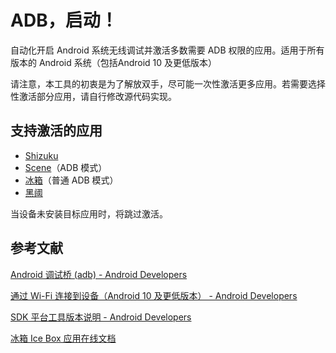 # ADB，启动！

自动化开启 Android 系统无线调试并激活多数需要 ADB 权限的应用。适用于所有版本的 Android 系统（包括Android 10 及更低版本）

请注意，本工具的初衷是为了解放双手，尽可能一次性激活更多应用。若需要选择性激活部分应用，请自行修改源代码实现。

## 支持激活的应用

- [Shizuku](https://shizuku.rikka.app/)
- [Scene](http://vtools.omarea.com/#/)（ADB 模式）
- [冰箱](https://www.coolapk.com/apk/com.catchingnow.icebox)（普通 ADB 模式）
- [黑阈](https://brevent.jianyv.com/)

当设备未安装目标应用时，将跳过激活。

## 参考文献

[Android 调试桥 (adb) - Android Developers](https://developer.android.google.cn/studio/command-line/adb)

[通过 Wi-Fi 连接到设备（Android 10 及更低版本） - Android Developers](https://developer.android.google.cn/studio/command-line/adb?hl=zh-cn#wireless)

[SDK 平台工具版本说明 - Android Developers](https://developer.android.google.cn/studio/releases/platform-tools?hl=zh-cn)

[冰箱 Ice Box 应用在线文档](https://iceboxdoc.catchingnow.cn/)